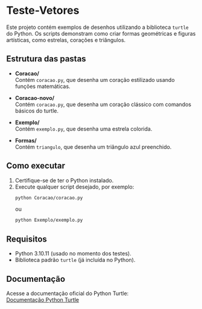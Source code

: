 # Teste-Vetores

Este projeto contém exemplos de desenhos utilizando a biblioteca `turtle` do Python. Os scripts demonstram como criar formas geométricas e figuras artísticas, como estrelas, corações e triângulos.

## Estrutura das pastas

- **Coracao/**  
	Contém `coracao.py`, que desenha um coração estilizado usando funções matemáticas.

- **Coracao-novo/**  
	Contém `coracao.py`, que desenha um coração clássico com comandos básicos do turtle.

- **Exemplo/**  
	Contém `exemplo.py`, que desenha uma estrela colorida.

- **Formas/**  
	Contém `triangulo`, que desenha um triângulo azul preenchido.

## Como executar

1. Certifique-se de ter o Python instalado.
2. Execute qualquer script desejado, por exemplo:
	 ```sh
	 python Coracao/coracao.py
	 ```
	 ou
	 ```sh
	 python Exemplo/exemplo.py
	 ```

## Requisitos

- Python 3.10.11  (usado no momento dos testes).
- Biblioteca padrão `turtle` (já incluída no Python).

## Documentação

Acesse a documentação oficial do Python Turtle:  
[Documentação Python Turtle](https://docs.python.org/3/library/turtle.html)
